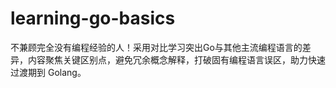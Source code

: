 # learning-go-basics

不兼顾完全没有编程经验的人！采用对比学习突出Go与其他主流编程语言的差异，内容聚焦关键区别点，避免冗余概念解释，打破固有编程语言误区，助力快速过渡期到
Golang。